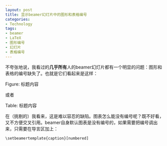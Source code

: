 ```yaml
---
layout: post
title: 显示beamer幻灯片中的图形和表格编号
categories:
- Technology
tags:
- beamer
- LaTeX
- 图形编号
- 幻灯片
- 表格编号
---
```


不夸张地说，我看过的**几乎所有**人的beamer幻灯片都有一个明显的问题：图形和表格的编号缺失了。也就是它们看起来是这样：


Figure: 标题内容


或者


Table: 标题内容


在（挑剔的）我看来，这是难以容忍的缺陷。图表怎么能没有编号呢？既不好看，又不方便交叉引用。beamer自身默认图表是没有编号的，如果需要把编号调出来，只需要在导言区加上：

    
    \setbeamertemplate{caption}[numbered]
